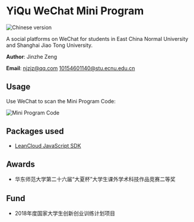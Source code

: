 # YiQu WeChat Mini Program
![Chinese version](https://jaywcjlove.github.io/sb/lang/chinese.svg)

A social platforms on WeChat for students in East China Normal University and Shanghai Jiao Tong University.

**Author**: Jinzhe Zeng

**Email**: njzjz@qq.com 10154601140@stu.ecnu.edu.cn

## Usage
Use WeChat to scan the Mini Program Code:

![Mini Program Code](https://i.loli.net/2018/07/06/5b3f8a83bd703.jpg)

## Packages used
* [LeanCloud JavaScript SDK](https://releases.leanapp.cn/#/leancloud/javascript-sdk/releases)

## Awards
* 华东师范大学第二十六届“大夏杯”大学生课外学术科技作品竞赛二等奖

## Fund
* 2018年度国家大学生创新创业训练计划项目
